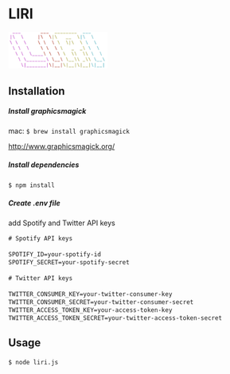 
# LIRI
<img src="logo.png" alt="alt text" width="200">

## Installation
##### Install graphicsmagick
mac:
`$ brew install graphicsmagick`

http://www.graphicsmagick.org/

##### Install dependencies
`$ npm install`

##### Create .env file 
add Spotify and Twitter API keys

```
# Spotify API keys

SPOTIFY_ID=your-spotify-id
SPOTIFY_SECRET=your-spotify-secret

# Twitter API keys

TWITTER_CONSUMER_KEY=your-twitter-consumer-key
TWITTER_CONSUMER_SECRET=your-twitter-consumer-secret
TWITTER_ACCESS_TOKEN_KEY=your-access-token-key
TWITTER_ACCESS_TOKEN_SECRET=your-twitter-access-token-secret
```
## Usage
`$ node liri.js`